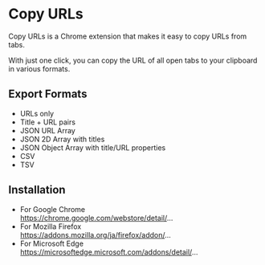 # Copy URLs

Copy URLs is a Chrome extension that makes it easy to copy URLs from tabs.

With just one click, you can copy the URL of all open tabs to your clipboard in various formats.

## Export Formats

- URLs only
- Title + URL pairs
- JSON URL Array
- JSON 2D Array with titles
- JSON Object Array with title/URL properties
- CSV
- TSV

## Installation

- For Google Chrome  
https://chrome.google.com/webstore/detail/...
- For Mozilla Firefox  
https://addons.mozilla.org/ja/firefox/addon/...
- For Microsoft Edge  
https://microsoftedge.microsoft.com/addons/detail/...
